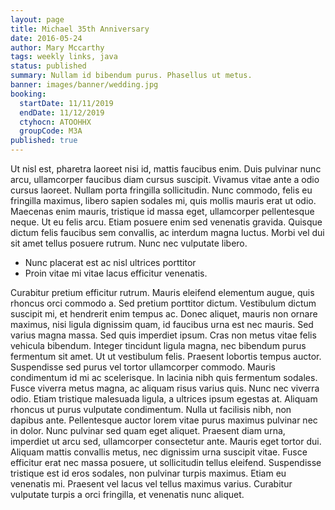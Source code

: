 ```yaml
---
layout: page
title: Michael 35th Anniversary
date: 2016-05-24
author: Mary Mccarthy
tags: weekly links, java
status: published
summary: Nullam id bibendum purus. Phasellus ut metus.
banner: images/banner/wedding.jpg
booking:
  startDate: 11/11/2019
  endDate: 11/12/2019
  ctyhocn: ATOOHHX
  groupCode: M3A
published: true
---
```

Ut nisl est, pharetra laoreet nisi id, mattis faucibus enim. Duis pulvinar nunc arcu, ullamcorper faucibus diam cursus suscipit. Vivamus vitae ante a odio cursus laoreet. Nullam porta fringilla sollicitudin. Nunc commodo, felis eu fringilla maximus, libero sapien sodales mi, quis mollis mauris erat ut odio. Maecenas enim mauris, tristique id massa eget, ullamcorper pellentesque neque. Ut eu felis arcu. Etiam posuere enim sed venenatis gravida. Quisque dictum felis faucibus sem convallis, ac interdum magna luctus. Morbi vel dui sit amet tellus posuere rutrum. Nunc nec vulputate libero.

* Nunc placerat est ac nisl ultrices porttitor
* Proin vitae mi vitae lacus efficitur venenatis.

Curabitur pretium efficitur rutrum. Mauris eleifend elementum augue, quis rhoncus orci commodo a. Sed pretium porttitor dictum. Vestibulum dictum suscipit mi, et hendrerit enim tempus ac. Donec aliquet, mauris non ornare maximus, nisi ligula dignissim quam, id faucibus urna est nec mauris. Sed varius magna massa. Sed quis imperdiet ipsum. Cras non metus vitae felis vehicula bibendum. Integer tincidunt ligula magna, nec bibendum purus fermentum sit amet. Ut ut vestibulum felis. Praesent lobortis tempus auctor. Suspendisse sed purus vel tortor ullamcorper commodo. Mauris condimentum id mi ac scelerisque.
In lacinia nibh quis fermentum sodales. Fusce viverra metus magna, ac aliquam risus varius quis. Nunc nec viverra odio. Etiam tristique malesuada ligula, a ultrices ipsum egestas at. Aliquam rhoncus ut purus vulputate condimentum. Nulla ut facilisis nibh, non dapibus ante. Pellentesque auctor lorem vitae purus maximus pulvinar nec in dolor. Nunc pulvinar sed quam eget aliquet. Praesent diam urna, imperdiet ut arcu sed, ullamcorper consectetur ante. Mauris eget tortor dui. Aliquam mattis convallis metus, nec dignissim urna suscipit vitae. Fusce efficitur erat nec massa posuere, ut sollicitudin tellus eleifend. Suspendisse tristique est id eros sodales, non pulvinar turpis maximus. Etiam eu venenatis mi. Praesent vel lacus vel tellus maximus varius. Curabitur vulputate turpis a orci fringilla, et venenatis nunc aliquet.
